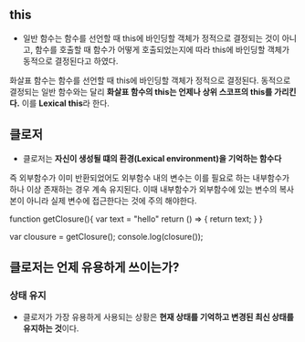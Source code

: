 ## this 
- 일반 함수는 함수를 선언할 때 this에 바인딩할 객체가 정적으로 결정되는 것이 아니고, 함수를 호출할 때 함수가 어떻게 호출되었는지에 따라 this에 바인딩할 객체가 동적으로 결정된다고 하였다.

화살표 함수는 함수를 선언할 때 this에 바인딩할 객체가 정적으로 결정된다. 동적으로 결정되는 일반 함수와는 달리 **화살표 함수의 this는 언제나 상위 스코프의 this를 가리킨다.** 이를 **Lexical this**라 한다.

## 클로저
- 클로저는 **자신이 생성될 떄의 환경(Lexical environment)을 기억하는 함수다**

즉 외부함수가 이미 반환되었어도 외부함수 내의 변수는 이를 필요로 하는 내부함수가 하나 이상 존재하는 경우 계속 유지된다. 
이때 내부함수가 외부함수에 있는 변수의 복사본이 아니라 실제 변수에 접근한다는 것에 주의 해야한다.

function getClosure(){
    var text = "hello"
    return () => {
        return text;
    }
}

var clousure = getClosure();
console.log(closure());

## 클로저는 언제 유용하게 쓰이는가?
### 상태 유지
- 클로저가 가장 유용하게 사용되는 상황은 **현재 상태를 기억하고 변경된 최신 상태를 유지하는 것**이다. 